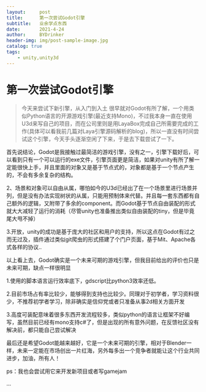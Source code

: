 ```yaml
---
layout:     post
title:      第一次尝试Godot引擎
subtitle:   业余学点东西
date:       2021-4-24
author:     BYDrinker
header-img: img/post-sample-image.jpg
catalog: true
tags:
    - unity,unity3d
---
```




# 第一次尝试Godot引擎

> 今天来尝试下新引擎，从入门到入土
  很早就对Godot有所了解，一个用类似Python语言的开源游戏引擎(最近支持Mono)，不过我本身一直在使用U3d来写自己的项目，而在公司里则是用LayaBox完成自己所需要完成的工作(具体可以看我前几篇对Laya引擎源码解析的blog)，所以一直没有时间尝试这个引擎，今天手头逐渐空闲了下来，于是去下载尝试了一下。

  首先说结论，Godot是我接触过最简洁的游戏引擎，没有之一，引擎下载好后，可以看到只有一个可以运行的exe文件，引擎页面更是简洁，如果对unity有所了解一定能很快上手，并且里面的对象又是基于节点式的，对象都是基于一个节点产生的，不会有多余复杂的结构。

2、场景和对象可以自由从属，哪怕如今的U3d已经出了在一个场景里进行场景并列，但是没有办法实现树状的从属，只能用预制体来代替。并且每一套东西都有自己额外的逻辑，又附带了多余的component。而Godot基于节点自由装配的形式就大大减轻了运行的消耗（尽管unity也准备推出类似自由装配的tiny，但是毕竟尾大甩不掉）

 3.开放，unity的成功是基于庞大的社区和用户的支持，所以这点在Godot有过之而无过及，插件通过类似git爬虫的形式搭建了个门户页面，基于Mit、Apache各式各样的协议..

以上看上去，Godot确实是一个未来可期的游戏引擎，但我目前给出的评价也只是未来可期，缺点一样很明显

1.使用的脚本语言运行效率底下，gdscript比python3效率还低。

2.目前市场占有率比较少，能够得到支持也比较少。同理对于初学者，学习资料很少，不推荐初学者学习，除非确实是信仰党或者只准备从事2d相关方面开发

3.高度可装配意味着很多东西开发流程较多，类似python的语言让框架不好编写，虽然目前已经有mono支持c#了，但是出现的所有意外问题，在反馈社区没有解决前，都只能自己尝试解决

最后还是希望Godot能越来越好，它是一个未来可期的引擎，相对于Blender一样，未来一定能在市场创出一片红海，另外每多出一个竞争者就能让这个行业共同进步，加油，所有人！

ps：我也会尝试用它来开发新项目或者写gamejam





...


​	







